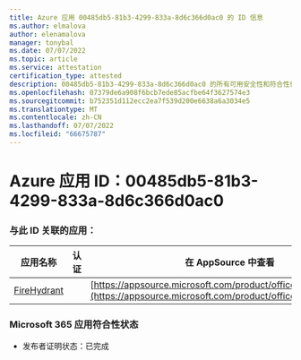 ```yaml
---
title: Azure 应用 00485db5-81b3-4299-833a-8d6c366d0ac0 的 ID 信息
ms.author: elmalova
author: elenamalova
manager: tonybal
ms.date: 07/07/2022
ms.topic: article
ms.service: attestation
certification_type: attested
description: 00485db5-81b3-4299-833a-8d6c366d0ac0 的所有可用安全性和符合性信息信息。
ms.openlocfilehash: 07379de6a908f6bcb7ede85acfbe64f3627574e3
ms.sourcegitcommit: b752351d112ecc2ea7f539d200e6638a6a3034e5
ms.translationtype: MT
ms.contentlocale: zh-CN
ms.lasthandoff: 07/07/2022
ms.locfileid: "66675787"
---
```

# <a name="azure-app-id-00485db5-81b3-4299-833a-8d6c366d0ac0"></a>Azure 应用 ID：00485db5-81b3-4299-833a-8d6c366d0ac0


### <a name="apps-associated-with-this-id"></a>与此 ID 关联的应用：
| **应用名称** | **认证** | **在 AppSource 中查看** |
|--------------|---------------|-----------------------|
| [FireHydrant](../forward/WA200003794.md) |  | [https://appsource.microsoft.com/product/office/WA200003794](https://appsource.microsoft.com/product/office/WA200003794) |

### <a name="microsoft-365-app-compliance-status"></a>Microsoft 365 应用符合性状态
- 发布者证明状态：已完成

